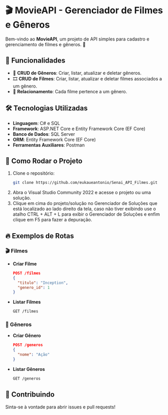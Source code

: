 # 🎬 MovieAPI - Gerenciador de Filmes e Gêneros

Bem-vindo ao **MovieAPI**, um projeto de API simples para cadastro e gerenciamento de filmes e gêneros. 🚀

## 📌 Funcionalidades

- 📌 **CRUD de Gêneros**: Criar, listar, atualizar e deletar gêneros.
- 🎞️ **CRUD de Filmes**: Criar, listar, atualizar e deletar filmes associados a um gênero.
- 🔗 **Relacionamento**: Cada filme pertence a um gênero.

## 🛠️ Tecnologias Utilizadas

- **Linguagem**: C# e SQL
- **Framework**: ASP.NET Core e Entity Framework Core (EF Core)
- **Banco de Dados**: SQL Server
- **ORM**: Entity Framework Core (EF Core)
- **Ferramentas Auxiliares**: Postman

## 🚀 Como Rodar o Projeto

1. Clone o repositório:
   ```sh
   git clone https://github.com/eukaueantonio/Senai_API_Filmes.git
   ```
2. Abra o Visual Studio Community 2022 e acesse o projeto ou uma solução.
3. Clique em cima do projeto/solução no Gerenciador de Soluções que está localizado ao lado direito da tela, caso não tiver exibindo use o atalho CTRL + ALT + L para exibir o Gerenciador de Soluções e enfim clique em F5 para fazer a depuração.

## 🔥 Exemplos de Rotas

### 🎬 Filmes

- **Criar Filme**
  ```json
  POST /filmes
  {
    "titulo": "Inception",
    "genero_id": 1
  }
  ```

- **Listar Filmes**
  ```sh
  GET /filmes
  ```

### 📌 Gêneros

- **Criar Gênero**
  ```json
  POST /generos
  {
    "nome": "Ação"
  }
  ```

- **Listar Gêneros**
  ```sh
  GET /generos
  ```


## 🤝 Contribuindo

Sinta-se à vontade para abrir issues e pull requests!
